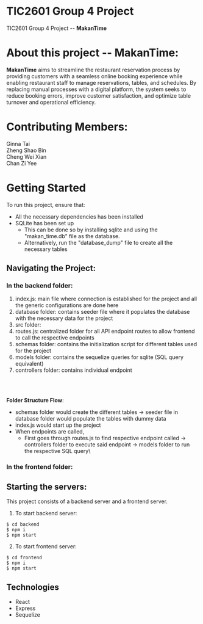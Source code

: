 # TIC2601 Group 4 Project

TIC2601 Group 4 Project -- **MakanTime**

# About this project -- MakanTime:

**MakanTime** aims to streamline the restaurant reservation process by providing customers with a seamless online booking experience while enabling restaurant staff to manage reservations, tables, and schedules. By replacing manual processes with a digital platform, the system seeks to reduce booking errors, improve customer satisfaction, and optimize table turnover and operational efficiency.

# Contributing Members:

Ginna Tai
<br/>
Zheng Shao Bin
<br/>
Cheng Wei Xian
<br/>
Chan Zi Yee

# Getting Started

To run this project, ensure that:
<br/>

- All the necessary dependencies has been installed
- SQLite has been set up
  <br/>
  - This can be done so by installing sqlite and using the "makan_time.db" file as the database.
  - Alternatively, run the "database_dump" file to create all the necessary tables

## Navigating the Project:

### In the backend folder:

1. index.js: main file where connection is established for the project and all the generic configurations are done here
2. database folder: contains seeder file where it populates the database with the necessary data for the project
3. src folder:
  1. routes.js: centralized folder for all API endpoint routes to allow frontend to call the respective endpoints
  2. schemas folder: contains the initialization script for different tables used for the project
  3. models folder: contains the sequelize queries for sqlite (SQL query equivalent)
  4. controllers folder: contains individual endpoint

<br/>
<br/>

**Folder Structure Flow**:

- schemas folder would create the different tables -> seeder file in database folder would populate the tables with dummy data
- index.js would start up the project
- When endpoints are called,
  - First goes through routes.js to find respective endpoint called -> controllers folder to execute said endpoint -> models folder to run the respective SQL query\

### In the frontend folder:

## Starting the servers:

This project consists of a backend server and a frontend server.

1. To start backend server:

```
$ cd backend
$ npm i
$ npm start
```

2. To start frontend server:

```
$ cd frontend
$ npm i
$ npm start
```

## Technologies

- React
- Express
- Sequelize
